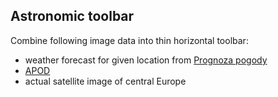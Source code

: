 ## Astronomic toolbar

Combine following image data into thin horizontal toolbar:

* weather forecast for given location from [Prognoza pogody](www.meteo.pl)
* [APOD](https://apod.nasa.gov/apod/astropix.html) 
* actual satellite image of central Europe
